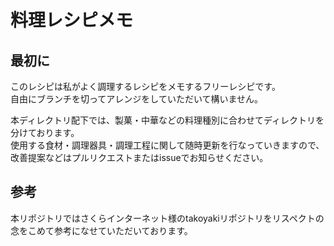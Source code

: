 # 料理レシピメモ

## 最初に

このレシピは私がよく調理するレシピをメモするフリーレシピです。<br>
自由にブランチを切ってアレンジをしていただいて構いません。

本ディレクトリ配下では、製菓・中華などの料理種別に合わせてディレクトリを分けております。<br>
使用する食材・調理器具・調理工程に関して随時更新を行なっていきますので、改善提案などはプルリクエストまたはissueでお知らせください。

## 参考

本リポジトリではさくらインターネット様のtakoyakiリポジトリをリスペクトの念をこめて参考になせていただいております。
